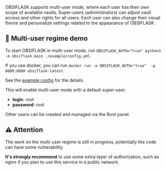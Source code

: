 OBSIFLASK supports multi-user mode, where each user has their own scope of available vaults.
Super-users (administrators) can adjust vault access and other rights for all users.
Each user can also change their visual theme and personalize settings related to the appearance of OBSIFLASK.

## 🚀 Multi-user regime demo
To start OBSIFLASK in multi-user mode, run `OBSIFLASK_AUTH="true" python3 -m obsiflask.main ./example/config.yml`.

If you use docker, you can run `docker run -e OBSIFLASK_AUTH="true"  -p 8000:8000 obsiflask:latest`.

See the [example config](https://github.com/bahleg/OBSIFLASK/blob/main/example/config.yml) for the details.

This will enable multi-user mode with a default super-user:

- **login**: root
- **password**: root

Other users can be created and managed via the Root panel.

## ⚠️ Attention
The work on the multi-user regime is still in progress, potentially the code can have some vulnerability.

**It's strongly recommend** to use some extra-layer of authorization, such as nginx if you plan to use this service in a public network.